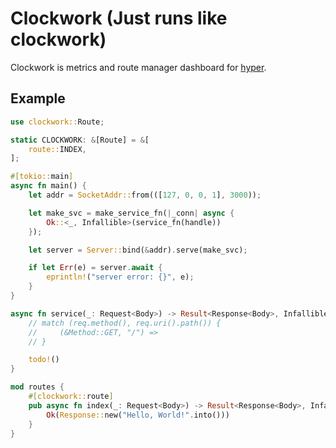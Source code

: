 # Clockwork (Just runs like clockwork)

Clockwork is metrics and route manager dashboard for [hyper](https://hyper.rs/).

## Example

```rust
use clockwork::Route;

static CLOCKWORK: &[Route] = &[
    route::INDEX,
];

#[tokio::main]
async fn main() {
    let addr = SocketAddr::from(([127, 0, 0, 1], 3000));

    let make_svc = make_service_fn(|_conn| async {
        Ok::<_, Infallible>(service_fn(handle))
    });

    let server = Server::bind(&addr).serve(make_svc);

    if let Err(e) = server.await {
        eprintln!("server error: {}", e);
    }
}

async fn service(_: Request<Body>) -> Result<Response<Body>, Infallible> {
    // match (req.method(), req.uri().path()) {
    //     (&Method::GET, "/") =>
    // }

    todo!()
}

mod routes {
    #[clockwork::route]
    pub async fn index(_: Request<Body>) -> Result<Response<Body>, Infallible> {
        Ok(Response::new("Hello, World!".into()))
    }
}
```
